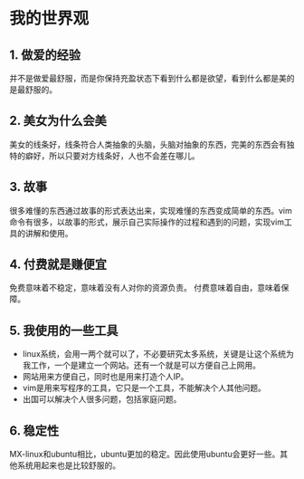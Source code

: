 # 我的世界观
## 1. 做爱的经验
并不是做爱最舒服，而是你保持充盈状态下看到什么都是欲望，看到什么都是美的是最舒服的。
## 2. 美女为什么会美
美女的线条好，线条符合人类抽象的头脑，头脑对抽象的东西，完美的东西会有独特的癖好，所以只要对方线条好，人也不会差在哪儿。
## 3. 故事
很多难懂的东西通过故事的形式表达出来，实现难懂的东西变成简单的东西。vim命令有很多，以故事的形式，展示自己实际操作的过程和遇到的问题，实现vim工具的讲解和使用。
## 4. 付费就是赚便宜
免费意味着不稳定，意味着没有人对你的资源负责。
付费意味着自由，意味着保障。
## 5. 我使用的一些工具
- linux系统，会用一两个就可以了，不必要研究太多系统，关键是让这个系统为我工作，一个是建立一个网站。还有一个就是可以方便自己上网用。
- 网站用来方便自己，同时也是用来打造个人IP。
- vim是用来写程序的工具，它只是一个工具，不能解决个人其他问题。
- 出国可以解决个人很多问题，包括家庭问题。
## 6. 稳定性
MX-linux和ubuntu相比，ubuntu更加的稳定。因此使用ubuntu会更好一些。其他系统用起来也是比较舒服的。  
